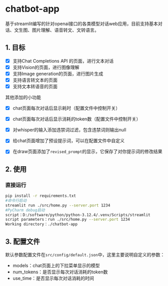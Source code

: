 # chatbot-app

基于streamlit编写的针对openai接口的各类模型对话web应用，目前支持基本对话、文生图、图片理解、语音转文、文转语言。


## 1. 目标
- [x] 支持Chat Completions API 的页面，进行文本对话
- [x] 支持Vision的页面，进行图像理解
- [x] 支持Image generation的页面，进行图片生成
- [x] 支持语言转文本的页面
- [x] 支持文本转语音的页面 

其他添加的小功能
- [x] chat页面每次对话后显示耗时（配置文件中控制开关）
- [x] chat页面每次对话后显示消耗的token数（配置文件中控制开关）
- [x] 对whisper的输入添加违禁词过滤，包含违禁词则输出null
- [x] 给chat页面增加了预设提示词，可以在配置文件中自定义
- [x] 在draw页面添加了`revised_prompt`的显示，它保存了对你提示词的修改结果


## 2. 使用

### 直接运行

```bash
pip install -r requirements.txt
#命令行启动
streamlit run ./src/home.py --server.port 1234
#PyCharm debug启动
script：D:/software/python/python-3.12.4/.venv/Scripts/streamlit
script parameters：run ./src/home.py --server.port 1234
Working directory：./chatbot-app
```

## 3. 配置文件
默认参数配置文件在`src/config/default.json`中，这里主要说明自定义的参数：
* models：chat页面上的下拉菜单显示的模型
* num_tokens：是否显示每次对话消耗的token数
* use_time：是否显示每次对话消耗的时间